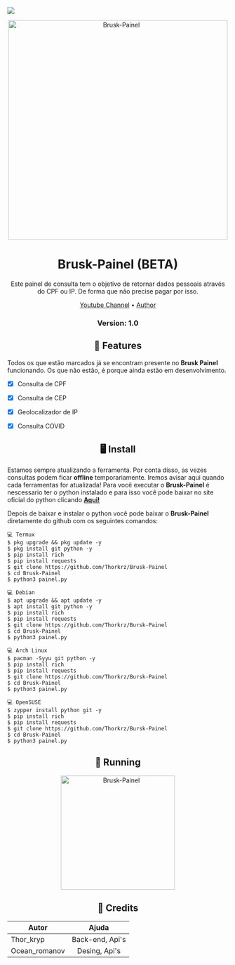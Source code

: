 <p>
<img src= "https://camo.githubusercontent.com/71b837571c48af3aa60a73dbc9d5936aa359d78efbfa8a6743cbbbc16b80ef4d/68747470733a2f2f63646e2e646973636f72646170702e636f6d2f6174746163686d656e74732f3830353930323039333930363630383138362f3830353931333937323533353539303932322f74656e6f722e676966"/>
</p>

<p align="center" ><img alt="Brusk-Painel" src="https://github.com/Thorkrz/brusk-ne-vida/blob/main/brusk_img.jpg"width=500></p>

<h1 align="center">Brusk-Painel (BETA)</h1>
<p align="center">

  

  <p align="center">
    Este painel de consulta tem o objetivo de retornar dados pessoais através do CPF ou IP. De forma que não precise pagar por isso.
  </p>
</p> 




<p align="center">
  <a href="https://www.youtube.com/channel/UCwaJ7N2g1yP8bqzubB6AxNw">Youtube Channel</a> •
  <a href="https://github.com/Thorkrz">Author</a> 
</p>

<h3><p align="center">Version: 1.0</p></h3>
 
<h2 align="center">📆  Features</h2>

Todos os que estão marcados já se encontram presente no **Brusk Painel** funcionando. 
Os que não estão, é porque ainda estão em desenvolvimento.

- [x] Consulta de CPF
- [x] Consulta de CEP
- [x] Geolocalizador de IP
- [x] Consulta COVID 



<h2 align="center">🖥 Install</h2>

Estamos sempre atualizando a ferramenta. Por conta disso, as vezes consultas podem ficar **offline** temporariamente. 
Iremos avisar aqui quando cada ferramentas for atualizada!
Para você executar o **Brusk-Painel** é nescessario ter o python instalado e para isso você pode baixar no site oficial do python clicando [**Aqui!**](https://www.python.org/downloads/)

Depois de baixar e instalar o python você pode baixar o **Brusk-Painel** diretamente do github com os seguintes comandos:

```
💻 Termux
$ pkg upgrade && pkg update -y
$ pkg install git python -y
$ pip install rich 
$ pip install requests
$ git clone https://github.com/Thorkrz/Brusk-Painel
$ cd Brusk-Painel
$ python3 painel.py

💻 Debian
$ apt upgrade && apt update -y
$ apt install git python -y
$ pip install rich 
$ pip install requests
$ git clone https://github.com/Thorkrz/Bursk-Painel
$ cd Brusk-Painel
$ python3 painel.py

💻 Arch Linux
$ pacman -Syyu git python -y
$ pip install rich 
$ pip install requests
$ git clone https://github.com/Thorkrz/Bursk-Painel
$ cd Brusk-Painel
$ python3 painel.py

💻 OpenSUSE
$ zypper install python git -y
$ pip install rich 
$ pip install requests
$ git clone https://github.com/Thorkrz/Bursk-Painel
$ cd Brusk-Painel
$ python3 painel.py
```

<p align="center" >
  <h2 align="center">🚀 Running</h2>
  <p align="center" >
  <img alt="Brusk-Painel" src="https://github.com/Thorkrz/brusk-ne-vida/blob/main/brusk_run.png" width=260>
</p>


 

<h2 align="center">🙏  Credits</h2>

| Autor          | Ajuda                                                                  |
| -------------- |:-------------:                                                         |
| Thor_kryp      | Back-end, Api's                                                        |
| Ocean_romanov  |  Desing, Api's                                                         |


